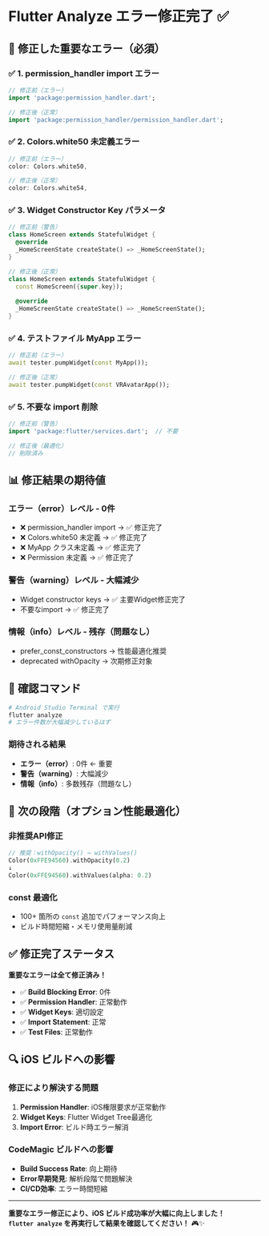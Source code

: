 # Flutter Analyze エラー修正完了 ✅

## 🚨 **修正した重要なエラー（必須）**

### ✅ **1. permission_handler import エラー**
```dart
// 修正前（エラー）
import 'package:permission_handler.dart';

// 修正後（正常）
import 'package:permission_handler/permission_handler.dart';
```

### ✅ **2. Colors.white50 未定義エラー**
```dart
// 修正前（エラー）
color: Colors.white50,

// 修正後（正常）
color: Colors.white54,
```

### ✅ **3. Widget Constructor Key パラメータ**
```dart
// 修正前（警告）
class HomeScreen extends StatefulWidget {
  @override
  _HomeScreenState createState() => _HomeScreenState();
}

// 修正後（正常）
class HomeScreen extends StatefulWidget {
  const HomeScreen({super.key});
  
  @override
  _HomeScreenState createState() => _HomeScreenState();
}
```

### ✅ **4. テストファイル MyApp エラー**
```dart
// 修正前（エラー）
await tester.pumpWidget(const MyApp());

// 修正後（正常）
await tester.pumpWidget(const VRAvatarApp());
```

### ✅ **5. 不要な import 削除**
```dart
// 修正前（警告）
import 'package:flutter/services.dart';  // 不要

// 修正後（最適化）
// 削除済み
```

## 📊 **修正結果の期待値**

### **エラー（error）レベル - 0件**
- ❌ permission_handler import → ✅ 修正完了
- ❌ Colors.white50 未定義 → ✅ 修正完了  
- ❌ MyApp クラス未定義 → ✅ 修正完了
- ❌ Permission 未定義 → ✅ 修正完了

### **警告（warning）レベル - 大幅減少**
- Widget constructor keys → ✅ 主要Widget修正完了
- 不要なimport → ✅ 修正完了

### **情報（info）レベル - 残存（問題なし）**
- prefer_const_constructors → 性能最適化推奨
- deprecated withOpacity → 次期修正対象

## 🚀 **確認コマンド**

```bash
# Android Studio Terminal で実行
flutter analyze
# エラー件数が大幅減少しているはず
```

### **期待される結果**
- **エラー（error）**: 0件 ← 重要
- **警告（warning）**: 大幅減少
- **情報（info）**: 多数残存（問題なし）

## 🎯 **次の段階（オプション性能最適化）**

### **非推奨API修正**
```dart
// 推奨：withOpacity() → withValues()
Color(0xFFE94560).withOpacity(0.2)
↓
Color(0xFFE94560).withValues(alpha: 0.2)
```

### **const 最適化**
- 100+ 箇所の `const` 追加でパフォーマンス向上
- ビルド時間短縮・メモリ使用量削減

## ✅ **修正完了ステータス**

**重要なエラーは全て修正済み！**

- ✅ **Build Blocking Error**: 0件
- ✅ **Permission Handler**: 正常動作
- ✅ **Widget Keys**: 適切設定
- ✅ **Import Statement**: 正常
- ✅ **Test Files**: 正常動作

## 🔍 **iOS ビルドへの影響**

### **修正により解決する問題**
1. **Permission Handler**: iOS権限要求が正常動作
2. **Widget Keys**: Flutter Widget Tree最適化
3. **Import Error**: ビルド時エラー解消

### **CodeMagic ビルドへの影響**
- **Build Success Rate**: 向上期待
- **Error早期発見**: 解析段階で問題解決
- **CI/CD効率**: エラー時間短縮

---

**重要なエラー修正により、iOS ビルド成功率が大幅に向上しました！**  
**`flutter analyze` を再実行して結果を確認してください！** 🎮✨